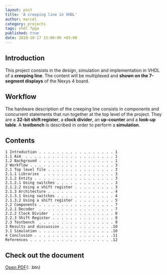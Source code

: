 ```yaml
---
layout: post
title: 'A creeping line in VHDL'
author: marcel
category: projects
tags: vhdl fpga
published: true
date: 2018-10-17 15:00:00 +03:00
---
```


## Introduction
This project consists in the design, simulation and implementation in VHDL of a **creeping line**. The content will be multiplexed and **shown on the 7-segment displays** of the Nexys 4 board.

## Workflow
The hardware description of the creeping line consists in components and concurrent statements that run together at the top level of the project. They are a **32-bit shift register**, a **clock divider**, an **up-counter** and a **look-up table**. A **testbench** is described in order to perform a **simulation**.

## Contents
```
1 Introduction . . . . . . . . . . . . . . . . . 1
1.1 Aim  . . . . . . . . . . . . . . . . . . . . 1
1.2 Background . . . . . . . . . . . . . . . . . 1
2 Workflow . . . . . . . . . . . . . . . . . . . 3
2.1 Top level file . . . . . . . . . . . . . . . 3
2.1.1 Libraries  . . . . . . . . . . . . . . . . 3
2.1.2 Entity . . . . . . . . . . . . . . . . . . 3
2.1.2.1 Using switches . . . . . . . . . . . . . 3
2.1.2.2 Using a shift register . . . . . . . . . 3
2.1.3 Architecture . . . . . . . . . . . . . . . 4
2.1.3.1 Using switches . . . . . . . . . . . . . 4
2.1.3.2 Using a shift register . . . . . . . . . 5
2.2 Components . . . . . . . . . . . . . . . . . 7
2.2.1 Decoder  . . . . . . . . . . . . . . . . . 7
2.2.2 Clock Divider  . . . . . . . . . . . . . . 8
2.2.3 Shift Register . . . . . . . . . . . . . . 8
2.3 Testbench  . . . . . . . . . . . . . . . . . 9
3 Results and discussion . . . . . . . . . . . .10
3.1 Simulation . . . . . . . . . . . . . . . . .10
4 Conclusion . . . . . . . . . . . . . . . . . .11
References . . . . . . . . . . . . . . . . . . .12
```

## Check out the document
[Open PDF](https://1drv.ms/b/s!AtguJR4tix_G93GE2gocUUHq5-WL){: .btn}
